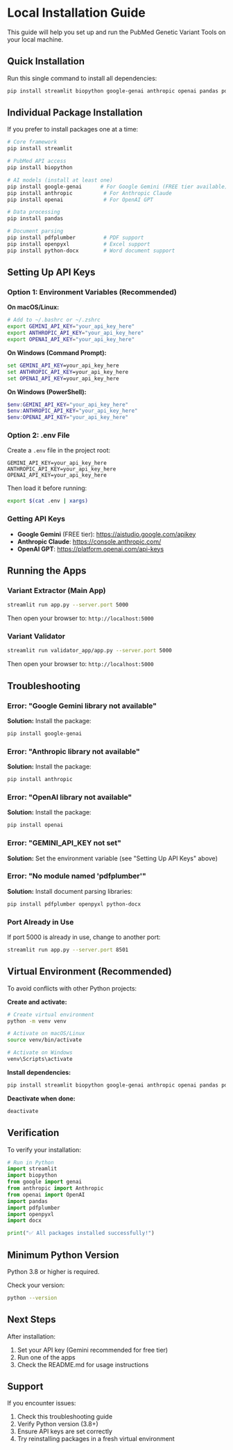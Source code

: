 # Local Installation Guide

This guide will help you set up and run the PubMed Genetic Variant Tools on your local machine.

## Quick Installation

Run this single command to install all dependencies:

```bash
pip install streamlit biopython google-genai anthropic openai pandas pdfplumber openpyxl python-docx
```

## Individual Package Installation

If you prefer to install packages one at a time:

```bash
# Core framework
pip install streamlit

# PubMed API access
pip install biopython

# AI models (install at least one)
pip install google-genai      # For Google Gemini (FREE tier available)
pip install anthropic          # For Anthropic Claude
pip install openai             # For OpenAI GPT

# Data processing
pip install pandas

# Document parsing
pip install pdfplumber         # PDF support
pip install openpyxl           # Excel support
pip install python-docx        # Word document support
```

## Setting Up API Keys

### Option 1: Environment Variables (Recommended)

**On macOS/Linux:**
```bash
# Add to ~/.bashrc or ~/.zshrc
export GEMINI_API_KEY="your_api_key_here"
export ANTHROPIC_API_KEY="your_api_key_here"
export OPENAI_API_KEY="your_api_key_here"
```

**On Windows (Command Prompt):**
```cmd
set GEMINI_API_KEY=your_api_key_here
set ANTHROPIC_API_KEY=your_api_key_here
set OPENAI_API_KEY=your_api_key_here
```

**On Windows (PowerShell):**
```powershell
$env:GEMINI_API_KEY="your_api_key_here"
$env:ANTHROPIC_API_KEY="your_api_key_here"
$env:OPENAI_API_KEY="your_api_key_here"
```

### Option 2: .env File

Create a `.env` file in the project root:

```
GEMINI_API_KEY=your_api_key_here
ANTHROPIC_API_KEY=your_api_key_here
OPENAI_API_KEY=your_api_key_here
```

Then load it before running:
```bash
export $(cat .env | xargs)
```

### Getting API Keys

- **Google Gemini** (FREE tier): https://aistudio.google.com/apikey
- **Anthropic Claude**: https://console.anthropic.com/
- **OpenAI GPT**: https://platform.openai.com/api-keys

## Running the Apps

### Variant Extractor (Main App)
```bash
streamlit run app.py --server.port 5000
```

Then open your browser to: `http://localhost:5000`

### Variant Validator
```bash
streamlit run validator_app/app.py --server.port 5000
```

Then open your browser to: `http://localhost:5000`

## Troubleshooting

### Error: "Google Gemini library not available"
**Solution:** Install the package:
```bash
pip install google-genai
```

### Error: "Anthropic library not available"
**Solution:** Install the package:
```bash
pip install anthropic
```

### Error: "OpenAI library not available"
**Solution:** Install the package:
```bash
pip install openai
```

### Error: "GEMINI_API_KEY not set"
**Solution:** Set the environment variable (see "Setting Up API Keys" above)

### Error: "No module named 'pdfplumber'"
**Solution:** Install document parsing libraries:
```bash
pip install pdfplumber openpyxl python-docx
```

### Port Already in Use
If port 5000 is already in use, change to another port:
```bash
streamlit run app.py --server.port 8501
```

## Virtual Environment (Recommended)

To avoid conflicts with other Python projects:

**Create and activate:**
```bash
# Create virtual environment
python -m venv venv

# Activate on macOS/Linux
source venv/bin/activate

# Activate on Windows
venv\Scripts\activate
```

**Install dependencies:**
```bash
pip install streamlit biopython google-genai anthropic openai pandas pdfplumber openpyxl python-docx
```

**Deactivate when done:**
```bash
deactivate
```

## Verification

To verify your installation:

```python
# Run in Python
import streamlit
import biopython
from google import genai
from anthropic import Anthropic
from openai import OpenAI
import pandas
import pdfplumber
import openpyxl
import docx

print("✅ All packages installed successfully!")
```

## Minimum Python Version

Python 3.8 or higher is required.

Check your version:
```bash
python --version
```

## Next Steps

After installation:
1. Set your API key (Gemini recommended for free tier)
2. Run one of the apps
3. Check the README.md for usage instructions

## Support

If you encounter issues:
1. Check this troubleshooting guide
2. Verify Python version (3.8+)
3. Ensure API keys are set correctly
4. Try reinstalling packages in a fresh virtual environment
